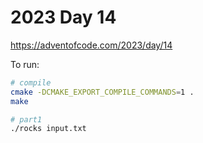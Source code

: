 # 2023 Day 14

https://adventofcode.com/2023/day/14

To run:

```sh
# compile
cmake -DCMAKE_EXPORT_COMPILE_COMMANDS=1 .
make

# part1
./rocks input.txt
```
